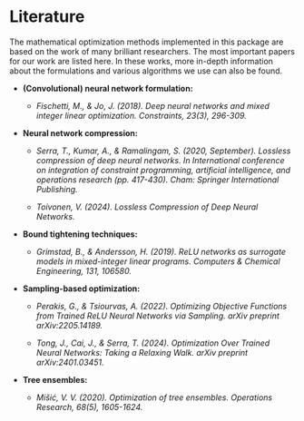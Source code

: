 # Literature

The mathematical optimization methods implemented in this package are based on the work of many brilliant researchers.
The most important papers for our work are listed here. In these works, more in-depth information about the formulations and various algorithms we use can also be found.

* **(Convolutional) neural network formulation:**
    
    * *Fischetti, M., & Jo, J. (2018). Deep neural networks and mixed integer linear optimization. Constraints, 23(3), 296-309.*

* **Neural network compression:**

    * *Serra, T., Kumar, A., & Ramalingam, S. (2020, September). Lossless compression of deep neural networks. In International conference on integration of constraint programming, artificial intelligence, and operations research (pp. 417-430). Cham: Springer International Publishing.*

    * *Toivonen, V. (2024). Lossless Compression of Deep Neural Networks.*

* **Bound tightening techniques:**

    * *Grimstad, B., & Andersson, H. (2019). ReLU networks as surrogate models in mixed-integer linear programs. Computers & Chemical Engineering, 131, 106580.*

* **Sampling-based optimization:**

    * *Perakis, G., & Tsiourvas, A. (2022). Optimizing Objective Functions from Trained ReLU Neural Networks via Sampling. arXiv preprint arXiv:2205.14189.*

    * *Tong, J., Cai, J., & Serra, T. (2024). Optimization Over Trained Neural Networks: Taking a Relaxing Walk. arXiv preprint arXiv:2401.03451.*

* **Tree ensembles:**

    * *Mišić, V. V. (2020). Optimization of tree ensembles. Operations Research, 68(5), 1605-1624.*